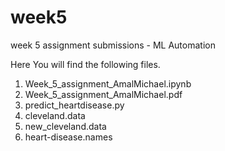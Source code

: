 # week5
week 5 assignment submissions - ML Automation

Here You will find the following files.

1. Week_5_assignment_AmalMichael.ipynb
2. Week_5_assignment_AmalMichael.pdf
3. predict_heartdisease.py
4. cleveland.data
5. new_cleveland.data
6. heart-disease.names
